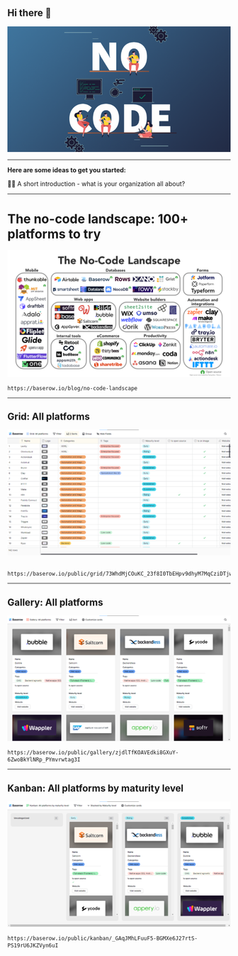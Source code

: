 ## Hi there 👋

![alt text](https://raw.githubusercontent.com/Low-Code-No-Code/.github/main/profile/no-code.png)

---

**Here are some ideas to get you started:**

🙋‍♀️ A short introduction - what is your organization all about?

---

# The no-code landscape: 100+ platforms to try

![alt text](image.png)

```
https://baserow.io/blog/no-code-landscape

```

---

## Grid: All platforms

![alt text](./image-1.png)

```

https://baserow.io/public/grid/73WhdMjCOuKC_23f8I0TbEHpv9dhyM7MqCziDTjwBz8
```

---

## Gallery: All platforms

![alt text](./image-2.png)

```
https://baserow.io/public/gallery/zjdlTfKOAVEdki8GXuY-6ZwoBkYlNRp_PYmvrwtag3I

```

---

## Kanban: All platforms by maturity level

![alt text](./image-3.png)

```
https://baserow.io/public/kanban/_GAqJMhLFuuF5-BGMXe6J27rtS-PS19rU6JKZVyn6uI

```
